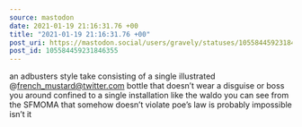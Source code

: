 ```yaml
---
source: mastodon
date: 2021-01-19 21:16:31.76 +00
title: "2021-01-19 21:16:31.76 +00"
post_uri: https://mastodon.social/users/gravely/statuses/105584459231846355
post_id: 105584459231846355
---
```

an adbusters style take consisting of a single illustrated @french_mustard@twitter.com bottle that doesn’t wear a disguise or boss you around confined to a single installation like the waldo you can see from the SFMOMA that somehow doesn’t violate poe’s law is probably impossible isn’t it


